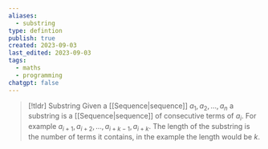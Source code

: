 ```yaml
---
aliases:
  - substring
type: defintion
publish: true
created: 2023-09-03
last_edited: 2023-09-03
tags:
  - maths
  - programming
chatgpt: false
---
```

> [!tldr] Substring
> Given a [[Sequence|sequence]] $a_1, a_2, \ldots, a_n$ a substring is a [[Sequence|sequence]] of consecutive terms of $a_i$. For example $a_{i+1}, a_{i+2}, \ldots, a_{i + k-1}, a_{i + k}$. The length of the substring is the number of terms it contains, in the example the length would be $k$.
